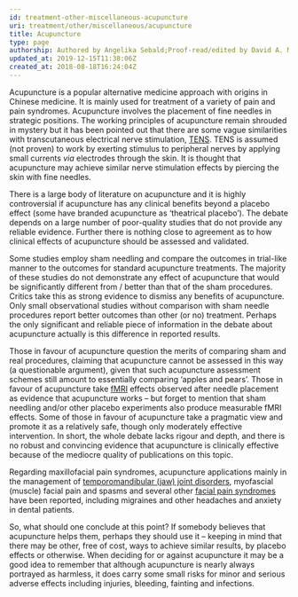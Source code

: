 ```yaml
---
id: treatment-other-miscellaneous-acupuncture
uri: treatment/other/miscellaneous/acupuncture
title: Acupuncture
type: page
authorship: Authored by Angelika Sebald;Proof-read/edited by David A. Mitchell
updated_at: 2019-12-15T11:38:06Z
created_at: 2018-08-18T16:24:04Z
---
```


<p>Acupuncture is a popular alternative medicine approach
    with origins in Chinese medicine. It is mainly used for
    treatment of a variety of pain and pain syndromes.
    Acupuncture involves the placement of fine needles in
    strategic positions. The working principles of
    acupuncture remain shrouded in mystery but it has been
    pointed out that there are some vague similarities with
    transcutaneous electrical nerve stimulation, <a href="/treatment/other/miscellaneous/tens">TENS</a>.
    TENS is assumed (not proven) to work by exerting
    stimulus to peripheral nerves by applying small currents
    <i>via</i> electrodes through the skin. It is thought
    that acupuncture may achieve similar nerve stimulation
    effects by piercing the skin with fine needles.</p>
<p>There is a large body of literature on acupuncture and it
    is highly controversial if acupuncture has any clinical
    benefits beyond a placebo effect (some have branded
    acupuncture as ‘theatrical placebo’). The debate depends
    on a large number of poor-quality studies that do not
    provide any reliable evidence. Further there is nothing
    close to agreement as to how clinical effects of
    acupuncture should be assessed and validated.</p>
<p>Some studies employ sham needling and compare the
    outcomes in trial-like manner to the outcomes for
    standard acupuncture treatments. The majority of these
    studies do not demonstrate any effect of acupuncture
    that would be significantly different from / better than
    that of the sham procedures. Critics take this as strong
    evidence to dismiss any benefits of acupuncture. Only
    small observational studies without comparison with sham
    needle procedures report better outcomes than other (or
    no) treatment. Perhaps the only significant and reliable
    piece of information in the debate about acupuncture
    actually is this difference in reported results.</p>
<p>Those in favour of acupuncture question the merits of
    comparing sham and real procedures, claiming that
    acupuncture cannot be assessed in this way (a
    questionable argument), given that such acupuncture
    assessment schemes still amount to essentially comparing
    ‘apples and pears’. Those in favour of acupuncture take
    <a href="/diagnosis/tests/mri/detailed">fMRI</a> effects
    observed after needle placement as evidence that
    acupuncture works – but forget to mention that sham
    needling and/or other placebo experiments also produce
    measurable fMRI effects. Some of those in favour of
    acupuncture take a pragmatic view and promote it as a
    relatively safe, though only moderately effective
    intervention. In short, the whole debate lacks rigour
    and depth, and there is no robust and convincing
    evidence that acupuncture is clinically effective
    because of the mediocre quality of publications on this
    topic.</p>
<p>Regarding maxillofacial pain syndromes, acupuncture
    applications mainly in the management of <a href="/diagnosis-list-jaw-joint-lvel1">temporomandibular
        (jaw) joint disorders</a>, myofascial (muscle)
    facial pain and spasms and several other <a href="/diagnosis/a-z/facial-pain-syndrome">facial
        pain syndromes</a> have been reported, including
    migraines and other headaches and anxiety in dental
    patients.</p>
<p>So, what should one conclude at this point? If somebody
    believes that acupuncture helps them, perhaps they
    should use it – keeping in mind that there may be other,
    free of cost, ways to achieve similar results, by
    placebo effects or otherwise. When deciding for or
    against acupuncture it may be a good idea to remember
    that although acupuncture is nearly always portrayed as
    harmless, it does carry some small risks for minor and
    serious adverse effects including injuries, bleeding,
    fainting and infections.</p>
